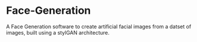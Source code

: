 # Face-Generation
A Face Generation software to create artificial facial images from a datset of images,  built using a stylGAN architecture.

